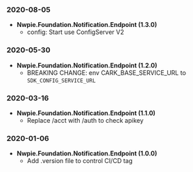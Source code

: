 ### 2020-08-05
* **Nwpie.Foundation.Notification.Endpoint (1.3.0)**
  * config: Start use ConfigServer V2

### 2020-05-30
* **Nwpie.Foundation.Notification.Endpoint (1.2.0)**
  * BREAKING CHANGE: env CARK_BASE_SERVICE_URL to `SDK_CONFIG_SERVICE_URL`

### 2020-03-16
* **Nwpie.Foundation.Notification.Endpoint (1.1.0)**
  * Replace /acct with /auth to check apikey

### 2020-01-06
* **Nwpie.Foundation.Notification.Endpoint (1.0.0)**
  * Add .version file to control CI/CD tag
